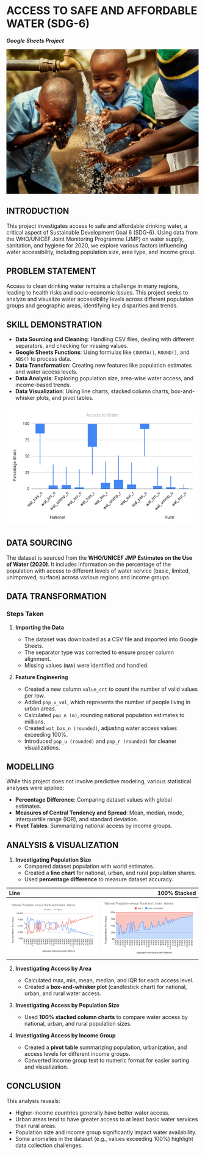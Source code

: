 # **ACCESS TO SAFE AND AFFORDABLE WATER (SDG-6)**
**_Google Sheets Project_**

![](Cover_image.jpg)

## **INTRODUCTION**
This project investigates access to safe and affordable drinking water, a critical aspect of Sustainable Development Goal 6 (SDG-6). Using data from the WHO/UNICEF Joint Monitoring Programme (JMP) on water supply, sanitation, and hygiene for 2020, we explore various factors influencing water accessibility, including population size, area type, and income group.

## **PROBLEM STATEMENT**
Access to clean drinking water remains a challenge in many regions, leading to health risks and socio-economic issues. This project seeks to analyze and visualize water accessibility levels across different population groups and geographic areas, identifying key disparities and trends.

## **SKILL DEMONSTRATION**
- **Data Sourcing and Cleaning**: Handling CSV files, dealing with different separators, and checking for missing values.
- **Google Sheets Functions**: Using formulas like `COUNTA()`, `ROUND()`, and `ABS()` to process data.
- **Data Transformation**: Creating new features like population estimates and water access levels.
- **Data Analysis**: Exploring population size, area-wise water access, and income-based trends.
- **Data Visualization**: Using line charts, stacked column charts, box-and-whisker plots, and pivot tables.

![](Box_plot.png)

## **DATA SOURCING**
The dataset is sourced from the **WHO/UNICEF JMP Estimates on the Use of Water (2020)**. It includes information on the percentage of the population with access to different levels of water service (basic, limited, unimproved, surface) across various regions and income groups.

## **DATA TRANSFORMATION**
### **Steps Taken**
1. **Importing the Data**
   - The dataset was downloaded as a CSV file and imported into Google Sheets.
   - The separator type was corrected to ensure proper column alignment.
   - Missing values (`NAN`) were identified and handled.

2. **Feature Engineering**
   - Created a new column `value_cnt` to count the number of valid values per row.
   - Added `pop_u_val`, which represents the number of people living in urban areas.
   - Calculated `pop_n (m)`, rounding national population estimates to millions.
   - Created `wat_bas_n (rounded)`, adjusting water access values exceeding 100%.
   - Introduced `pop_u (rounded)` and `pop_r (rounded)` for cleaner visualizations.

## **MODELLING**
While this project does not involve predictive modeling, various statistical analyses were applied:
- **Percentage Difference**: Comparing dataset values with global estimates.
- **Measures of Central Tendency and Spread**: Mean, median, mode, interquartile range (IQR), and standard deviation.
- **Pivot Tables**: Summarizing national access by income groups.

## **ANALYSIS & VISUALIZATION**
1. **Investigating Population Size**
   - Compared dataset population with world estimates.
   - Created a **line chart** for national, urban, and rural population shares.
   - Used **percentage difference** to measure dataset accuracy.

Line                                                      |         100% Stacked
:----------------------------------------------------------|--------------------------------------------------------------:
![](Natonal_Poplation_versus_Rural_and_Urban_shares_1.png)  | ![](Natonal_Poplation_versus_Rural_and_Urban_shares.png)

2. **Investigating Access by Area**
   - Calculated max, min, mean, median, and IQR for each access level.
   - Created a **box-and-whisker plot** (candlestick chart) for national, urban, and rural water access.

3. **Investigating Access by Population Size**
   - Used **100% stacked column charts** to compare water access by national, urban, and rural population sizes.

4. **Investigating Access by Income Group**
   - Created a **pivot table** summarizing population, urbanization, and access levels for different income groups.
   - Converted income group text to numeric format for easier sorting and visualization.

## **CONCLUSION**
This analysis reveals:
- Higher-income countries generally have better water access.
- Urban areas tend to have greater access to at least basic water services than rural areas.
- Population size and income group significantly impact water availability.
- Some anomalies in the dataset (e.g., values exceeding 100%) highlight data collection challenges.

